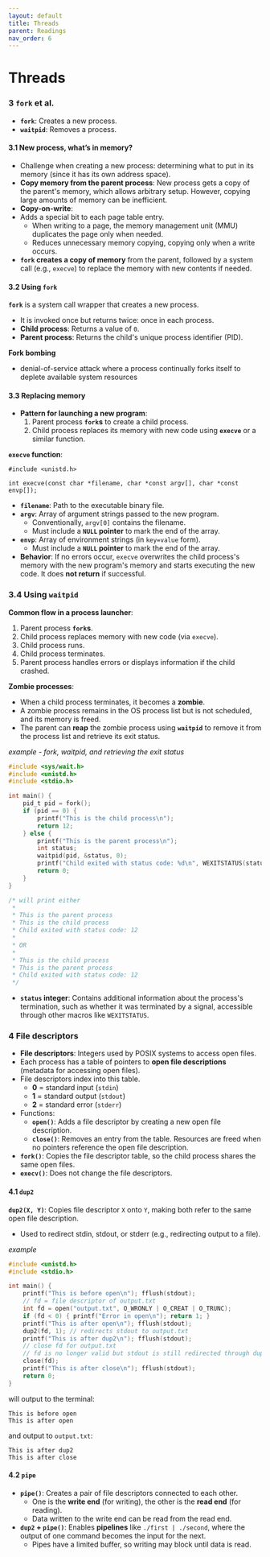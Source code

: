 ```yaml
---
layout: default
title: Threads
parent: Readings
nav_order: 6
---
```

# Threads
### 3 `fork` et al.
- **`fork`**: Creates a new process.
- **`waitpid`**: Removes a process.
#### 3.1 New process, what’s in memory?
- Challenge when creating a new process: determining what to put in its memory (since it has its own address space).
- **Copy memory from the parent process**: New process gets a copy of the parent's memory, which allows arbitrary setup. However, copying large amounts of memory can be inefficient.
- **Copy-on-write**:
- Adds a special bit to each page table entry.
	- When writing to a page, the memory management unit (MMU) duplicates the page only when needed.
	- Reduces unnecessary memory copying, copying only when a write occurs.
- **`fork` creates a copy of memory** from the parent, followed by a system call (e.g., `execve`) to replace the memory with new contents if needed.
#### 3.2 Using `fork`
**`fork`** is a system call wrapper that creates a new process.
- It is invoked once but returns twice: once in each process.
- **Child process**: Returns a value of `0`.
- **Parent process**: Returns the child's unique process identifier (PID).

**Fork bombing**
- denial-of-service attack where a process continually forks itself to deplete available system resources
#### 3.3 Replacing memory
- **Pattern for launching a new program**:
    1. Parent process **`fork`s** to create a child process.
    2. Child process replaces its memory with new code using **`execve`** or a similar function.

**`execve` function**:
```
#include <unistd.h>

int execve(const char *filename, char *const argv[], char *const envp[]);
```
- **`filename`**: Path to the executable binary file.
- **`argv`**: Array of argument strings passed to the new program.
    - Conventionally, `argv[0]` contains the filename.
    - Must include a **`NULL` pointer** to mark the end of the array.
- **`envp`**: Array of environment strings (in `key=value` form).
    - Must include a **`NULL` pointer** to mark the end of the array.
- **Behavior**: If no errors occur, `execve` overwrites the child process's memory with the new program's memory and starts executing the new code. It does **not return** if successful.
### 3.4 Using `waitpid`
**Common flow in a process launcher**:
1. Parent process **`fork`s**.
2. Child process replaces memory with new code (via `execve`).
3. Child process runs.
4. Child process terminates.
5. Parent process handles errors or displays information if the child crashed.

**Zombie processes**:
- When a child process terminates, it becomes a **zombie**.
- A zombie process remains in the OS process list but is not scheduled, and its memory is freed.
- The parent can **reap** the zombie process using **`waitpid`** to remove it from the process list and retrieve its exit status.

*example - fork, waitpid, and retrieving the exit status*
```C
#include <sys/wait.h>
#include <unistd.h>
#include <stdio.h>

int main() {
    pid_t pid = fork();
    if (pid == 0) {
        printf("This is the child process\n");
        return 12;
    } else {
        printf("This is the parent process\n");
        int status;
        waitpid(pid, &status, 0);
        printf("Child exited with status code: %d\n", WEXITSTATUS(status));
        return 0;
    }
}

/* will print either
 *
 * This is the parent process
 * This is the child process
 * Child exited with status code: 12
 *
 * OR 
 *
 * This is the child process
 * This is the parent process
 * Child exited with status code: 12
 */
```
- **`status` integer**: Contains additional information about the process's termination, such as whether it was terminated by a signal, accessible through other macros like `WEXITSTATUS`.
### 4 File descriptors
- **File descriptors**: Integers used by POSIX systems to access open files.
- Each process has a table of pointers to **open file descriptions** (metadata for accessing open files).
- File descriptors index into this table.
    - **0** = standard input (`stdin`)
    - **1** = standard output (`stdout`)
    - **2** = standard error (`stderr`)
- Functions:
    - **`open()`**: Adds a file descriptor by creating a new open file description.
    - **`close()`**: Removes an entry from the table. Resources are freed when no pointers reference the open file description.
- **`fork()`**: Copies the file descriptor table, so the child process shares the same open files.
- **`execv()`**: Does not change the file descriptors.
#### 4.1 `dup2`
**`dup2(X, Y)`**: Copies file descriptor `X` onto `Y`, making both refer to the same open file description.
- Used to redirect stdin, stdout, or stderr (e.g., redirecting output to a file).


*example*
```C
#include <unistd.h>
#include <stdio.h>

int main() {
    printf("This is before open\n"); fflush(stdout);
    // fd = file descriptor of output.txt
    int fd = open("output.txt", O_WRONLY | O_CREAT | O_TRUNC);
    if (fd < 0) { printf("Error in open\n"); return 1; }
    printf("This is after open\n"); fflush(stdout);
    dup2(fd, 1); // redirects stdout to output.txt
    printf("This is after dup2\n"); fflush(stdout);
    // close fd for output.txt 
    // fd is no longer valid but stdout is still redirected through dup2()
    close(fd);
    printf("This is after close\n"); fflush(stdout);
    return 0;
}
```

will output to the terminal: 
```
This is before open
This is after open
```

and output to `output.txt`:
```
This is after dup2
This is after close
```
#### 4.2 `pipe`
- **`pipe()`**: Creates a pair of file descriptors connected to each other.
    - One is the **write end** (for writing), the other is the **read end** (for reading).
    - Data written to the write end can be read from the read end.
- **`dup2` + `pipe()`**: Enables **pipelines** like `./first | ./second`, where the output of one command becomes the input for the next.
    - Pipes have a limited buffer, so writing may block until data is read.